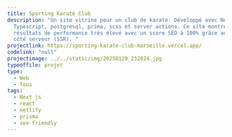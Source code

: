 ```yaml
---
title: Sporting Karaté Club
description: "Un site vitrine pour un club de karaté. Développé avec Next Js,
  Typescript, postgresql, prima, scss et server actions. Ce site montre des
  résultats de performance très élevé avec un score SEO à 100% grâce au rendu
  côté serveur (SSR). "
projectlink: https://sporting-karate-club-marseille.vercel.app/
codelink: "null"
projectimage: ../../static/img/20250129_232024.jpg
typeoffile: projet
type:
  - Web
  - Tous
tags:
  - Next js
  - react
  - netlify
  - prisma
  - seo-friendly
---
```


